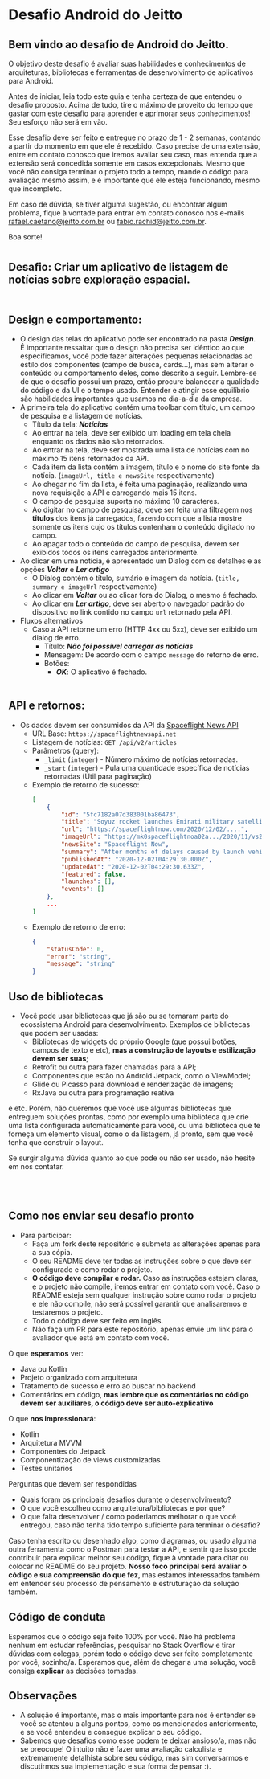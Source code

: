 # Desafio Android do Jeitto

## Bem vindo ao desafio de Android do Jeitto.
O objetivo deste desafio é avaliar suas habilidades e conhecimentos de arquiteturas, bibliotecas e ferramentas de desenvolvimento de aplicativos para Android.

Antes de iniciar, leia todo este guia e tenha certeza de que entendeu o desafio proposto. Acima de tudo, tire o máximo de proveito do tempo que gastar com este desafio para aprender e aprimorar seus conhecimentos! Seu esforço não será em vão.

Esse desafio deve ser feito e entregue no prazo de 1 - 2 semanas, contando a partir do momento em que ele é recebido. Caso precise de uma extensão, entre em contato conosco que iremos avaliar seu caso, mas entenda que a extensão será concedida somente em casos excepcionais. Mesmo que você não consiga terminar o projeto todo a tempo, mande o código para avaliação mesmo assim, e é importante que ele esteja funcionando, mesmo que incompleto.

Em caso de dúvida, se tiver alguma sugestão, ou encontrar algum problema, fique à vontade para entrar em contato conosco nos e-mails rafael.caetano@jeitto.com.br ou fabio.rachid@jeitto.com.br.

Boa sorte!

#
## Desafio: Criar um aplicativo de listagem de notícias sobre exploração espacial.<br><br>

## **Design e comportamento:**<br>

- O design das telas do aplicativo pode ser encontrado na pasta ___Design___. É importante ressaltar que o design não precisa ser idêntico ao que especificamos, você pode fazer alterações pequenas relacionadas ao estilo dos componentes (campo de busca, cards...), mas sem alterar o conteúdo ou comportamento deles, como descrito a seguir. Lembre-se de que o desafio possui um prazo, então procure balancear a qualidade do código e da UI e o tempo usado. Entender e atingir esse equilíbrio são habilidades importantes que usamos no dia-a-dia da empresa.
- A primeira tela do aplicativo contém uma toolbar com título, um campo de pesquisa e a listagem de notícias.
    - Título da tela: ___Notícias___
    - Ao entrar na tela, deve ser exibido um loading em tela cheia enquanto os dados não são retornados.
    - Ao entrar na tela, deve ser mostrada uma lista de notícias com no máximo 15 itens retornados da API.
    - Cada item da lista contém a imagem, título e o nome do site fonte da notícia. (`imageUrl, title e newsSite` respectivamente)
    - Ao chegar no fim da lista, é feita uma paginação, realizando uma nova requisição a API e carregando mais 15 itens.
    - O campo de pesquisa suporta no máximo 10 caracteres.
    - Ao digitar no campo de pesquisa, deve ser feita uma filtragem nos **títulos** dos itens já carregados, fazendo com que a lista mostre somente os itens cujo os títulos contenham o conteúdo digitado no campo.
    - Ao apagar todo o conteúdo do campo de pesquisa, devem ser exibidos todos os itens carregados anteriormente.
- Ao clicar em uma notícia, é apresentado um Dialog com os detalhes e as opções ___Voltar___ e ___Ler artigo___
    - O Dialog contém o título, sumário e imagem da notícia. (`title, summary e imageUrl` respectivamente)
    - Ao clicar em ___Voltar___ ou ao clicar fora do Dialog, o mesmo é fechado.
    - Ao clicar em ___Ler artigo___, deve ser aberto o navegador padrão do dispositivo no link contido no campo `url` retornado pela API.
- Fluxos alternativos
    - Caso a API retorne um erro (HTTP 4xx ou 5xx), deve ser exibido um dialog de erro.
        - Título: ___Não foi possível carregar as notícias___
        - Mensagem: De acordo com o campo `message` do retorno de erro.
        - Botões:
            - ___OK___: O aplicativo é fechado.
<br><br>

## **API e retornos**:<br>

- Os dados devem ser consumidos da API da [Spaceflight News API](https://www.spaceflightnewsapi.net/)
    - URL Base: `https://spaceflightnewsapi.net`
    - Listagem de notícias: `GET /api/v2/articles`
    - Parâmetros (query): 
        - `_limit` (`integer`) - Número máximo de notícias retornadas.
        - `_start` (`integer`) - Pula uma quantidade específica de notícias retornadas (Útil para paginação)
    - Exemplo de retorno de sucesso:
        ```JSON
        [
            {
                "id": "5fc7182a07d383001ba86473",
                "title": "Soyuz rocket launches Emirati military satellite after lengthy delay",
                "url": "https://spaceflightnow.com/2020/12/02/....",
                "imageUrl": "https://mk0spaceflightnoa02a.../2020/11/vs24_quick1.jpg",
                "newsSite": "Spaceflight Now",
                "summary": "After months of delays caused by launch vehicle issues and the coronavirus...",
                "publishedAt": "2020-12-02T04:29:30.000Z",
                "updatedAt": "2020-12-02T04:29:30.633Z",
                "featured": false,
                "launches": [],
                "events": []
            },
            ...
        ]
        ```
    - Exemplo de retorno de erro:
        ```JSON
        {
            "statusCode": 0,
            "error": "string",
            "message": "string"
        }
        ```

## **Uso de bibliotecas**

- Você pode usar bibliotecas que já são ou se tornaram parte do ecossistema Android para desenvolvimento. Exemplos de bibliotecas que podem ser usadas:
   - Bibliotecas de widgets do próprio Google (que possui botões, campos de texto e etc), **mas a construção de layouts e estilização devem ser suas**;
   - Retrofit ou outra para fazer chamadas para a API;
   - Componentes que estão no Android Jetpack, como o ViewModel;
   - Glide ou Picasso para download e renderização de imagens;
   - RxJava ou outra para programação reativa

e etc. Porém, não queremos que você use algumas bibliotecas que entreguem soluções prontas, como por exemplo uma biblioteca que crie uma lista configurada automaticamente para você, ou uma biblioteca que te forneça um elemento visual, como o da listagem, já pronto, sem que você tenha que construir o layout.

Se surgir alguma dúvida quanto ao que pode ou não ser usado, não hesite em nos contatar.

<br><br>
## **Como nos enviar seu desafio pronto**
- Para participar:
   - Faça um fork deste repositório e submeta as alterações apenas para a sua cópia. 
   - O seu README deve ter todas as instruções sobre o que deve ser configurado e como rodar o projeto. 
   - **O código deve compilar e rodar.** Caso as instruções estejam claras, e o projeto não compile, iremos entrar em contato com você. Caso o README esteja sem qualquer instrução sobre como rodar o projeto e ele não compile, não será possível garantir que analisaremos e testaremos o projeto.
   - Todo o código deve ser feito em inglês. 
   - Não faça um PR para este repositório, apenas envie um link para o avaliador que está em contato com você. 

O que **esperamos** ver:
- Java ou Kotlin
- Projeto organizado com arquitetura
- Tratamento de sucesso e erro ao buscar no backend
- Comentários em código, **mas lembre que os comentários no código devem ser auxiliares, o código deve ser auto-explicativo**

O que **nos impressionará**:
- Kotlin
- Arquitetura MVVM
- Componentes do Jetpack
- Componentização de views customizadas
- Testes unitários

Perguntas que devem ser respondidas
- Quais foram os principais desafios durante o desenvolvimento?
- O que você escolheu como arquitetura/bibliotecas e por que?
- O que falta desenvolver / como poderiamos melhorar o que você entregou, caso não tenha tido tempo suficiente para terminar o desafio?

Caso tenha escrito ou desenhado algo, como diagramas, ou usado alguma outra ferramenta como o Postman para testar a API, e sentir que isso pode contribuir para explicar melhor seu código, fique à vontade para citar ou colocar no README do seu projeto. **Nosso foco principal será avaliar o código e sua compreensão do que fez**, mas estamos interessados também em entender seu processo de pensamento e estruturação da solução também.

## **Código de conduta**

Esperamos que o código seja feito 100% por você. Não há problema nenhum em estudar referências, pesquisar no Stack Overflow e tirar dúvidas com colegas, porém todo o código deve ser feito completamente por você, sozinho/a. Esperamos que, além de chegar a uma solução, você consiga **explicar** as decisões tomadas.

## **Observações**

- A solução é importante, mas o mais importante para nós é entender se você se atentou a alguns pontos, como os mencionados anteriormente, e se você entendeu e consegue explicar o seu código.
- Sabemos que desafios como esse podem te deixar ansioso/a, mas não se preocupe! O intuito não é fazer uma avaliação calculista e extremamente detalhista sobre seu código, mas sim conversarmos e discutirmos sua implementação e sua forma de pensar :). 
